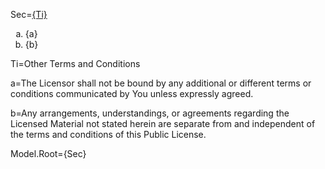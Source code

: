 Sec=<u>{Ti}</u><ol type='a'><li>{a}</li><li>{b}</li></ol>

Ti=Other Terms and Conditions

a=The Licensor shall not be bound by any additional or different terms or conditions communicated by You unless expressly agreed.

b=Any arrangements, understandings, or agreements regarding the Licensed Material not stated herein are separate from and independent of the terms and conditions of this Public License.

Model.Root={Sec}

